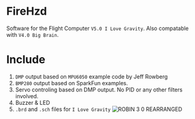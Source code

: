 # FireHzd
Software for the Flight Computer ```V5.0 I Love Gravity```. Also compatable with ```V4.0 Big Brain```.
# Include 
1. ```DMP``` output based on ```MPU6050``` example code by Jeff Rowberg
2. ```BMP280``` output based on SparkFun examples.
3. Servo controling based on DMP output. No PID or any other filters involved.
4. Buzzer & LED
5. ```.brd``` and ```.sch``` files for ```I Love Gravity```
![ROBIN 3 0 REARRANGED](https://user-images.githubusercontent.com/77249429/150358776-db84a875-7efb-4005-a72c-61e57e2ebd58.png)
